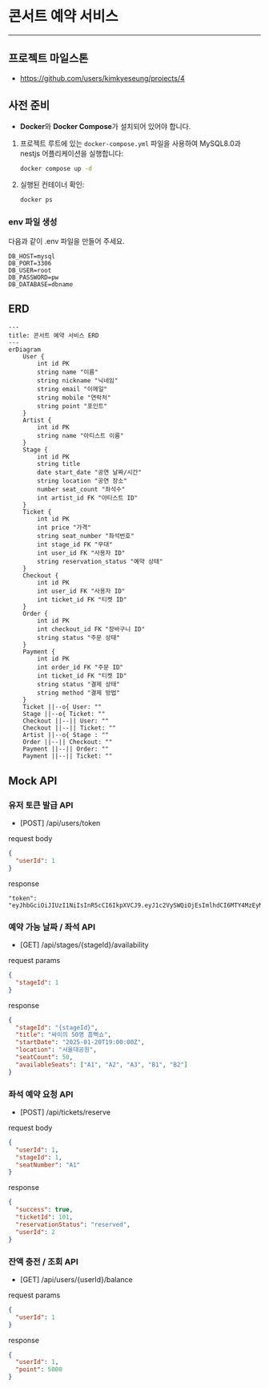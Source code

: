 # 콘서트 예약 서비스

---

## 프로젝트 마일스톤
- https://github.com/users/kimkyeseung/projects/4

## **사전 준비**

- **Docker**와 **Docker Compose**가 설치되어 있어야 합니다.

1. 프로젝트 루트에 있는 `docker-compose.yml` 파일을 사용하여 MySQL8.0과 nestjs 어플리케이션을 실행합니다:
   ```bash
   docker compose up -d
   ```
2. 실행된 컨테이너 확인:

   ```bash
   docker ps
   ```

### **env 파일 생성**

다음과 같이 .env 파일을 만들어 주세요.

```
DB_HOST=mysql
DB_PORT=3306
DB_USER=root
DB_PASSWORD=pw
DB_DATABASE=dbname
```

## ERD

```mermaid
---
title: 콘서트 예약 서비스 ERD
---
erDiagram
    User {
        int id PK
        string name "이름"
        string nickname "닉네임"
        string email "이메일"
        string mobile "연락처"
        string point "포인트"
    }
    Artist {
        int id PK
        string name "아티스트 이름"
    }
    Stage {
        int id PK
        string title
        date start_date "공연 날짜/시간"
        string location "공연 장소"
        number seat_count "좌석수"
        int artist_id FK "아티스트 ID"
    }
    Ticket {
        int id PK
        int price "가격"
        string seat_number "좌석번호"
        int stage_id FK "무대"
        int user_id FK "사용자 ID"
        string reservation_status "예약 상태"
    }
    Checkout {
        int id PK
        int user_id FK "사용자 ID"
        int ticket_id FK "티켓 ID"
    }
    Order {
        int id PK
        int checkout_id FK "장바구니 ID"
        string status "주문 상태"
    }
    Payment {
        int id PK
        int order_id FK "주문 ID"
        int ticket_id FK "티켓 ID"
        string status "결제 상태"
        string method "결제 방법"
    }
    Ticket ||--o{ User: ""
    Stage ||--o{ Ticket: ""
    Checkout ||--|| User: ""
    Checkout ||--|| Ticket: ""
    Artist ||--o{ Stage : ""
    Order ||--|| Checkout: ""
    Payment ||--|| Order: ""
    Payment ||--|| Ticket: ""

```

## Mock API

### 유저 토큰 발급 API

- [POST] /api/users/token

request body

```json
{
  "userId": 1
}
```

response

```
"token": "eyJhbGciOiJIUzI1NiIsInR5cCI6IkpXVCJ9.eyJ1c2VySWQiOjEsImlhdCI6MTY4MzEyMzYwMH0.xY8nXUK9ZP5mE7IhdG5wVUpTw"
```

### 예약 가능 날짜 / 좌석 API

- [GET] /api/stages/{stageId}/availability

request params

```json
{
  "stageId": 1
}
```

response

```json
{
  "stageId": "{stageId}",
  "title": "싸이의 50명 흠뻑쇼",
  "startDate": "2025-01-20T19:00:00Z",
  "location": "서울대공원",
  "seatCount": 50,
  "availableSeats": ["A1", "A2", "A3", "B1", "B2"]
}
```

### 좌석 예약 요청 API

- [POST] /api/tickets/reserve

request body

```json
{
  "userId": 1,
  "stageId": 1,
  "seatNumber": "A1"
}
```

response

```json
{
  "success": true,
  "ticketId": 101,
  "reservationStatus": "reserved",
  "userId": 2
}
```

### 잔액 충전 / 조회 API

- [GET] /api/users/{userId}/balance

request params

```json
{
  "userId": 1
}
```

response

```json
{
  "userId": 1,
  "point": 5000
}
```
